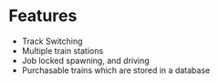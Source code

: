 # Features
- Track Switching
- Multiple train stations
- Job locked spawning, and driving
- Purchasable trains which are stored in a database
